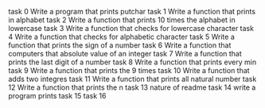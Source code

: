 task 0 Write a program that prints putchar
task 1 Write a function that prints in alphabet
task 2 Write a function that prints 10 times the alphabet in lowercase
task 3 Write a function that checks for lowercase character
task 4 Write a function that checks for alphabetic character
task 5 Write a function that prints the sign of a number
task 6 Write a function that computers that absolute value of an integer
task 7 Write a function that prints the last digit of a number
task 8 Write a function that prints every min
task 9 Write a function that prints the 9 times
task 10 Write a function that adds two integres
task 11 Write a function that prints all natural number
task 12 Write a function that prints the n
task 13 nature of readme
task 14 write a program prints
task 15
task 16 
